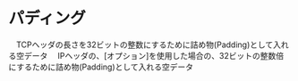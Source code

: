 # パディング
　TCPヘッダの長さを32ビットの整数にするために詰め物(Padding)として入れる空データ
　IPヘッダの、[オプション]を使用した場合の、32ビットの整数倍にするために詰め物(Padding)として入れる空データ
